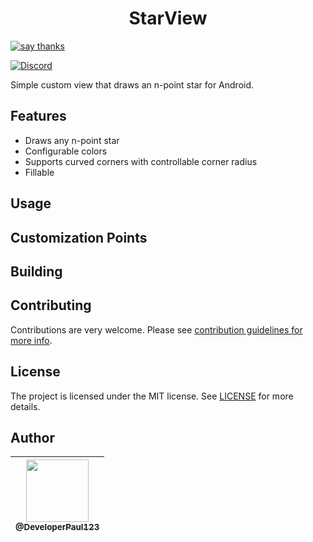 <h1 align="center">
StarView
</h1>

[![say thanks](https://img.shields.io/badge/Say%20Thanks-👍-1EAEDB.svg)](https://github.com/DeveloperPaul123/StarView/stargazers)

[![Discord](https://img.shields.io/discord/652515194572111872)](https://img.shields.io/discord/652515194572111872)

Simple custom view that draws an n-point star for Android.

## Features

* Draws any n-point star
* Configurable colors
* Supports curved corners with controllable corner radius
* Fillable

## Usage

## Customization Points

## Building

## Contributing

Contributions are very welcome. Please see [contribution guidelines for more info](CONTRIBUTING.md).

## License

The project is licensed under the MIT license. See [LICENSE](LICENSE) for more details.

## Author

| [<img src="https://avatars0.githubusercontent.com/u/6591180?s=460&v=4" width="100"><br><sub>@DeveloperPaul123</sub>](https://github.com/DeveloperPaul123) |
|:----:|
